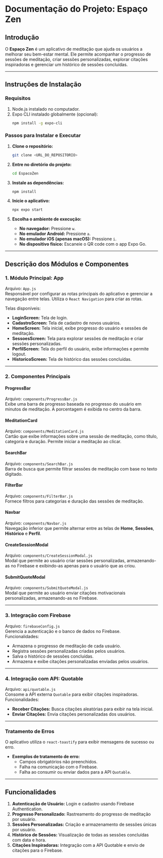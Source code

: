 # **Documentação do Projeto: Espaço Zen**

## **Introdução**
O **Espaço Zen** é um aplicativo de meditação que ajuda os usuários a melhorar seu bem-estar mental. Ele permite acompanhar o progresso de sessões de meditação, criar sessões personalizadas, explorar citações inspiradoras e gerenciar um histórico de sessões concluídas.

---

## **Instruções de Instalação**

### **Requisitos**
1. Node.js instalado no computador.
2. Expo CLI instalado globalmente (opcional):
   ```bash
   npm install -g expo-cli
   ```

### **Passos para Instalar e Executar**
1. **Clone o repositório:**
   ```bash
   git clone <URL_DO_REPOSITORIO>
   ```
2. **Entre no diretório do projeto:**
   ```bash
   cd EspacoZen
   ```
3. **Instale as dependências:**
   ```bash
   npm install
   ```
4. **Inicie o aplicativo:**
   ```bash
   npx expo start
   ```

5. **Escolha o ambiente de execução:**
   - **No navegador:** Pressione `w`.
   - **No emulador Android:** Pressione `a`.
   - **No emulador iOS (apenas macOS):** Pressione `i`.
   - **No dispositivo físico:** Escaneie o QR code com o app Expo Go.

---

## **Descrição dos Módulos e Componentes**

### **1. Módulo Principal: App**
Arquivo: `App.js`  
Responsável por configurar as rotas principais do aplicativo e gerenciar a navegação entre telas. Utiliza o `React Navigation` para criar as rotas.

Telas disponíveis:
- **LoginScreen:** Tela de login.
- **CadastroScreen:** Tela de cadastro de novos usuários.
- **HomeScreen:** Tela inicial, exibe progresso do usuário e sessões de meditação.
- **SessoesScreen:** Tela para explorar sessões de meditação e criar sessões personalizadas.
- **PerfilScreen:** Tela do perfil do usuário, exibe informações e permite logout.
- **HistoricoScreen:** Tela de histórico das sessões concluídas.

---

### **2. Componentes Principais**

#### **ProgressBar**
Arquivo: `components/ProgressBar.js`  
Exibe uma barra de progresso baseada no progresso do usuário em minutos de meditação. A porcentagem é exibida no centro da barra.

#### **MeditationCard**
Arquivo: `components/MeditationCard.js`  
Cartão que exibe informações sobre uma sessão de meditação, como título, categoria e duração. Permite iniciar a meditação ao clicar.

#### **SearchBar**
Arquivo: `components/SearchBar.js`  
Barra de busca que permite filtrar sessões de meditação com base no texto digitado.

#### **FilterBar**
Arquivo: `components/FilterBar.js`  
Fornece filtros para categorias e duração das sessões de meditação.

#### **Navbar**
Arquivo: `components/Navbar.js`  
Navegação inferior que permite alternar entre as telas de **Home**, **Sessões**, **Histórico** e **Perfil**.

#### **CreateSessionModal**
Arquivo: `components/CreateSessionModal.js`  
Modal que permite ao usuário criar sessões personalizadas, armazenando-as no Firebase e exibindo-as apenas para o usuário que as criou.

#### **SubmitQuoteModal**
Arquivo: `components/SubmitQuoteModal.js`  
Modal que permite ao usuário enviar citações motivacionais personalizadas, armazenando-as no Firebase.

---

### **3. Integração com Firebase**
Arquivo: `firebaseConfig.js`  
Gerencia a autenticação e o banco de dados no Firebase.  
Funcionalidades:
- Armazena o progresso de meditação de cada usuário.
- Registra sessões personalizadas criadas pelos usuários.
- Salva o histórico de sessões concluídas.
- Armazena e exibe citações personalizadas enviadas pelos usuários.

---

### **4. Integração com API: Quotable**
Arquivo: `api/quotable.js`  
Consome a API externa `Quotable` para exibir citações inspiradoras.  
Funcionalidades:
- **Receber Citações:** Busca citações aleatórias para exibir na tela inicial.
- **Enviar Citações:** Envia citações personalizadas dos usuários.

---

### **Tratamento de Erros**
O aplicativo utiliza o `react-toastify` para exibir mensagens de sucesso ou erro.  
- **Exemplos de tratamento de erro:**
  - Campos obrigatórios não preenchidos.
  - Falha na comunicação com o Firebase.
  - Falha ao consumir ou enviar dados para a API `Quotable`.

---

## **Funcionalidades**
1. **Autenticação de Usuário:** Login e cadastro usando Firebase Authentication.
2. **Progresso Personalizado:** Rastreamento do progresso de meditação por usuário.
3. **Sessões Personalizadas:** Criação e armazenamento de sessões únicas por usuário.
4. **Histórico de Sessões:** Visualização de todas as sessões concluídas com data e hora.
5. **Citações Inspiradoras:** Integração com a API Quotable e envio de citações para o Firebase.

